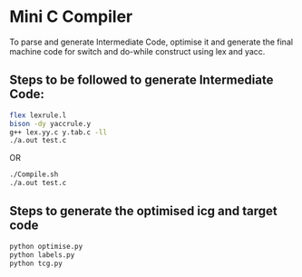 # Mini C Compiler 

To parse and generate Intermediate Code, optimise it and generate the final machine code for switch and do-while construct using lex and yacc.

## Steps to be followed to generate Intermediate Code:

```bash
flex lexrule.l
bison -dy yaccrule.y
g++ lex.yy.c y.tab.c -ll
./a.out test.c
```

OR

```bash
./Compile.sh
./a.out test.c
```
## Steps to generate the optimised icg and target code

```bash
python optimise.py
python labels.py
python tcg.py
```